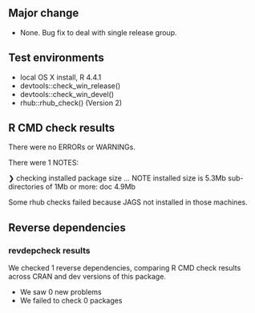 
## Major change

* None. Bug fix to deal with single release group.

## Test environments
* local OS X install, R 4.4.1
* devtools::check_win_release()
* devtools::check_win_devel()
* rhub::rhub_check() (Version 2)

## R CMD check results
There were no ERRORs or WARNINGs. 

There were 1 NOTES:

❯ checking installed package size ... NOTE
    installed size is  5.3Mb
    sub-directories of 1Mb or more:
      doc   4.9Mb

Some rhub checks failed because JAGS not installed in those machines.

## Reverse dependencies
### revdepcheck results

We checked 1 reverse dependencies, comparing R CMD check results across CRAN and dev versions of this package.

 * We saw 0 new problems
 * We failed to check 0 packages
 

